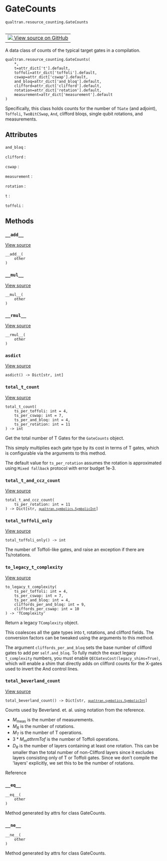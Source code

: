 # GateCounts
`qualtran.resource_counting.GateCounts`


<table class="tfo-notebook-buttons tfo-api nocontent" align="left">
<td>
  <a target="_blank" href="https://github.com/quantumlib/Qualtran/blob/main/qualtran/resource_counting/_bloq_counts.py#L125-L277">
    <img src="https://www.tensorflow.org/images/GitHub-Mark-32px.png" />
    View source on GitHub
  </a>
</td>
</table>



A data class of counts of the typical target gates in a compilation.

<pre class="devsite-click-to-copy prettyprint lang-py tfo-signature-link">
<code>qualtran.resource_counting.GateCounts(
    *,
    t=attr_dict[&#x27;t&#x27;].default,
    toffoli=attr_dict[&#x27;toffoli&#x27;].default,
    cswap=attr_dict[&#x27;cswap&#x27;].default,
    and_bloq=attr_dict[&#x27;and_bloq&#x27;].default,
    clifford=attr_dict[&#x27;clifford&#x27;].default,
    rotation=attr_dict[&#x27;rotation&#x27;].default,
    measurement=attr_dict[&#x27;measurement&#x27;].default
)
</code></pre>



<!-- Placeholder for "Used in" -->

Specifically, this class holds counts for the number of `TGate` (and adjoint), `Toffoli`,
`TwoBitCSwap`, `And`, clifford bloqs, single qubit rotations, and measurements.



<h2 class="add-link">Attributes</h2>

`and_bloq`<a id="and_bloq"></a>
: &nbsp;

`clifford`<a id="clifford"></a>
: &nbsp;

`cswap`<a id="cswap"></a>
: &nbsp;

`measurement`<a id="measurement"></a>
: &nbsp;

`rotation`<a id="rotation"></a>
: &nbsp;

`t`<a id="t"></a>
: &nbsp;

`toffoli`<a id="toffoli"></a>
: &nbsp;




## Methods

<h3 id="__add__"><code>__add__</code></h3>

<a target="_blank" class="external" href="https://github.com/quantumlib/Qualtran/blob/main/qualtran/resource_counting/_bloq_counts.py#L141-L153">View source</a>

<pre class="devsite-click-to-copy prettyprint lang-py tfo-signature-link">
<code>__add__(
    other
)
</code></pre>




<h3 id="__mul__"><code>__mul__</code></h3>

<a target="_blank" class="external" href="https://github.com/quantumlib/Qualtran/blob/main/qualtran/resource_counting/_bloq_counts.py#L155-L164">View source</a>

<pre class="devsite-click-to-copy prettyprint lang-py tfo-signature-link">
<code>__mul__(
    other
)
</code></pre>




<h3 id="__rmul__"><code>__rmul__</code></h3>

<a target="_blank" class="external" href="https://github.com/quantumlib/Qualtran/blob/main/qualtran/resource_counting/_bloq_counts.py#L166-L167">View source</a>

<pre class="devsite-click-to-copy prettyprint lang-py tfo-signature-link">
<code>__rmul__(
    other
)
</code></pre>




<h3 id="asdict"><code>asdict</code></h3>

<a target="_blank" class="external" href="https://github.com/quantumlib/Qualtran/blob/main/qualtran/resource_counting/_bloq_counts.py#L175-L184">View source</a>

<pre class="devsite-click-to-copy prettyprint lang-py tfo-signature-link">
<code>asdict() -> Dict[str, int]
</code></pre>




<h3 id="total_t_count"><code>total_t_count</code></h3>

<a target="_blank" class="external" href="https://github.com/quantumlib/Qualtran/blob/main/qualtran/resource_counting/_bloq_counts.py#L186-L207">View source</a>

<pre class="devsite-click-to-copy prettyprint lang-py tfo-signature-link">
<code>total_t_count(
    ts_per_toffoli: int = 4,
    ts_per_cswap: int = 7,
    ts_per_and_bloq: int = 4,
    ts_per_rotation: int = 11
) -> int
</code></pre>

Get the total number of T Gates for the `GateCounts` object.

This simply multiplies each gate type by its cost in terms of T gates, which is configurable
via the arguments to this method.

The default value for `ts_per_rotation` assumes the rotation is approximated using
`Mixed fallback` protocol with error budget 1e-3.

<h3 id="total_t_and_ccz_count"><code>total_t_and_ccz_count</code></h3>

<a target="_blank" class="external" href="https://github.com/quantumlib/Qualtran/blob/main/qualtran/resource_counting/_bloq_counts.py#L209-L212">View source</a>

<pre class="devsite-click-to-copy prettyprint lang-py tfo-signature-link">
<code>total_t_and_ccz_count(
    ts_per_rotation: int = 11
) -> Dict[str, <a href="../../qualtran/symbolics/SymbolicInt.html"><code>qualtran.symbolics.SymbolicInt</code></a>]
</code></pre>




<h3 id="total_toffoli_only"><code>total_toffoli_only</code></h3>

<a target="_blank" class="external" href="https://github.com/quantumlib/Qualtran/blob/main/qualtran/resource_counting/_bloq_counts.py#L214-L220">View source</a>

<pre class="devsite-click-to-copy prettyprint lang-py tfo-signature-link">
<code>total_toffoli_only() -> int
</code></pre>

The number of Toffoli-like gates, and raise an exception if there are Ts/rotations.


<h3 id="to_legacy_t_complexity"><code>to_legacy_t_complexity</code></h3>

<a target="_blank" class="external" href="https://github.com/quantumlib/Qualtran/blob/main/qualtran/resource_counting/_bloq_counts.py#L222-L252">View source</a>

<pre class="devsite-click-to-copy prettyprint lang-py tfo-signature-link">
<code>to_legacy_t_complexity(
    ts_per_toffoli: int = 4,
    ts_per_cswap: int = 7,
    ts_per_and_bloq: int = 4,
    cliffords_per_and_bloq: int = 9,
    cliffords_per_cswap: int = 10
) -> 'TComplexity'
</code></pre>

Return a legacy `TComplexity` object.

This coalesces all the gate types into t, rotations, and clifford fields. The conversion
factors can be tweaked using the arguments to this method.

The argument `cliffords_per_and_bloq` sets the base number of clifford gates to
add per `self.and_bloq`. To fully match the exact legacy `t_complexity` numbers, you
must enable `QECGatesCost(legacy_shims=True)`, which will enable a shim that directly
adds on clifford counts for the X-gates used to invert the And control lines.

<h3 id="total_beverland_count"><code>total_beverland_count</code></h3>

<a target="_blank" class="external" href="https://github.com/quantumlib/Qualtran/blob/main/qualtran/resource_counting/_bloq_counts.py#L254-L277">View source</a>

<pre class="devsite-click-to-copy prettyprint lang-py tfo-signature-link">
<code>total_beverland_count() -> Dict[str, <a href="../../qualtran/symbolics/SymbolicInt.html"><code>qualtran.symbolics.SymbolicInt</code></a>]
</code></pre>

Counts used by Beverland. et. al. using notation from the reference.

 - $M_\mathrm{meas}$ is the number of measurements.
 - $M_R$ is the number of rotations.
 - $M_T$ is the number of T operations.
 - $3*M_mathrm{Tof}$ is the number of Toffoli operations.
 - $D_R$ is the number of layers containing at least one rotation. This can be smaller than
   the total number of non-Clifford layers since it excludes layers consisting only of T or
   Toffoli gates. Since we don't compile the 'layers' explicitly, we set this to be the
   number of rotations.

Reference




<h3 id="__eq__"><code>__eq__</code></h3>

<pre class="devsite-click-to-copy prettyprint lang-py tfo-signature-link">
<code>__eq__(
    other
)
</code></pre>

Method generated by attrs for class GateCounts.


<h3 id="__ne__"><code>__ne__</code></h3>

<pre class="devsite-click-to-copy prettyprint lang-py tfo-signature-link">
<code>__ne__(
    other
)
</code></pre>

Method generated by attrs for class GateCounts.




